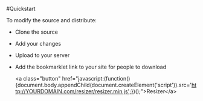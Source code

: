 #Quickstart

To modify the source and distribute:

 - Clone the source
 - Add your changes
 - Upload to your server
 - Add the bookmarklet link to your site for people to download

    &lt;a class=&quot;button&quot; href=&quot;javascript:(function(){document.body.appendChild(document.createElement('script')).src='http://YOURDOMAIN.com/resizer/resizer.min.js';})();&quot;&gt;Resizer&lt;/a&gt;